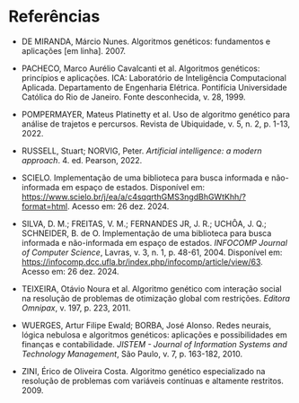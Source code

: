 

# Referências

- DE MIRANDA, Márcio Nunes. Algoritmos genéticos: fundamentos e aplicações [em linha]. 2007.

- PACHECO, Marco Aurélio Cavalcanti et al. Algoritmos genéticos: princípios e aplicações. ICA: Laboratório de Inteligência Computacional Aplicada. Departamento de Engenharia Elétrica. Pontifícia Universidade Católica do Rio de Janeiro. Fonte desconhecida, v. 28, 1999.

- POMPERMAYER, Mateus Platinetty et al. Uso de algoritmo genético para análise de trajetos e percursos. Revista de Ubiquidade, v. 5, n. 2, p. 1-13, 2022.

- RUSSELL, Stuart; NORVIG, Peter. *Artificial intelligence: a modern approach*. 4. ed. Pearson, 2022.

- SCIELO. Implementação de uma biblioteca para busca informada e não-informada em espaço de estados. Disponível em: <https://www.scielo.br/j/ea/a/c4sqqrthGMS3ngdBhGWtKhh/?format=html>. Acesso em: 26 dez. 2024.

- SILVA, D. M.; FREITAS, V. M.; FERNANDES JR, J. R.; UCHÔA, J. Q.; SCHNEIDER, B. de O. Implementação de uma biblioteca para busca informada e não-informada em espaço de estados. *INFOCOMP Journal of Computer Science*, Lavras, v. 3, n. 1, p. 48-61, 2004. Disponível em: <https://infocomp.dcc.ufla.br/index.php/infocomp/article/view/63>. Acesso em: 26 dez. 2024.

- TEIXEIRA, Otávio Noura et al. Algoritmo genético com interação social na resolução de problemas de otimização global com restrições. *Editora Omnipax*, v. 197, p. 223, 2011.

- WUERGES, Artur Filipe Ewald; BORBA, José Alonso. Redes neurais, lógica nebulosa e algoritmos genéticos: aplicações e possibilidades em finanças e contabilidade. *JISTEM - Journal of Information Systems and Technology Management*, São Paulo, v. 7, p. 163-182, 2010.

- ZINI, Érico de Oliveira Costa. Algoritmo genético especializado na resolução de problemas com variáveis contínuas e altamente restritos. 2009.
